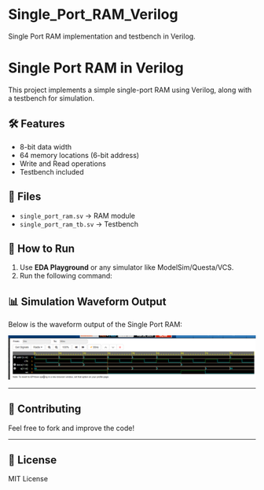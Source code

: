 # Single_Port_RAM_Verilog
Single Port RAM implementation and testbench in Verilog.
# Single Port RAM in Verilog

This project implements a simple single-port RAM using Verilog, along with a testbench for simulation.

## 🛠 Features
- 8-bit data width  
- 64 memory locations (6-bit address)  
- Write and Read operations  
- Testbench included  

## 📜 Files
- `single_port_ram.sv` → RAM module  
- `single_port_ram_tb.sv` → Testbench  

## 🚀 How to Run
1. Use **EDA Playground** or any simulator like ModelSim/Questa/VCS.  
2. Run the following command:

## 📊 Simulation Waveform Output

Below is the waveform output of the Single Port RAM:

![Waveform Output](waveform.png)


---
## 🤝 Contributing
Feel free to fork and improve the code!

---
## 📜 License
MIT License
